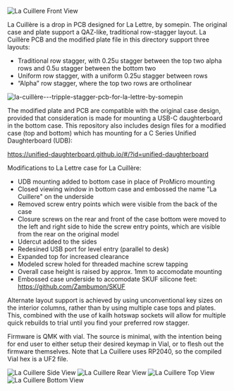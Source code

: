 ![La Cuillere Front View](https://github.com/baconspoon85/la-lettre/assets/101666389/9279e423-1bd3-47c9-81c4-8dfd341255b2)

La Cuillère is a drop in PCB designed for La Lettre, by somepin. The original case and plate support a QAZ-like, traditional row-stagger layout. La Cuillère PCB and the modified plate file in this directory support three layouts:

- Traditional row stagger, with 0.25u stagger between the top two alpha rows and 0.5u stagger between the bottom two
- Uniform row stagger, with a uniform 0.25u stagger between rows
- “Alpha” row stagger, where the top two rows are ortholinear

![la-cuillère---tripple-stagger-pcb-for-la-lettre-by-somepin](https://github.com/baconspoon85/la-lettre/assets/101666389/b1477fd8-f8b5-469a-9af2-ac1378ef8482)


The modified plate and PCB are compatible with the original case design, provided that consideration is made for mounting a USB-C daughterboard in the bottom case. This repository also includes design files for a modified case (top and bottom) which has mounting for a C Series Unified Daughterboard (UDB): 

https://unified-daughterboard.github.io/#/?id=unified-daughterboard

Modifications to La Lettre case for La Cuillère:

- UDB mounting added to bottom case in place of ProMicro mounting
- Closed viewing window in bottom case and embossed the name "La Cuillere" on the underside
- Removed screw entry points which were visible from the back of the case
- Closure screws on the rear and front of the case bottom were  moved to the left and right side to hide the screw entry points, 
which are visible from the rear on the original model
- Udercut added to the sides
- Redesined USB port for level entry (parallel to desk)
- Expanded top for increased clearance
- Modeled screw holed for threaded machine screw tapping
- Overall case height is raised by approx. 1mm to accomodate mounting
- Embossed case underside to accomodate SKUF silicone feet:  https://github.com/Zambumon/SKUF

Alternate layout support is achieved by using unconventional key sizes on the interior columns, rather than by using multiple case tops and plates. This, combined with the use of kailh hotswap sockets will allow for multiple quick rebuilds to trial until you find your preferred row stagger. 

Firmware is QMK with vial. The source is minimal, with the intention being for end user to either setup their desired keymap in Vial, or to flesh out the firmware themselves. Note that La Cuillere uses RP2040, so the compiled Vial hex is a UF2 file.

![La Cuillere Side View](https://github.com/baconspoon85/la-lettre/assets/101666389/21a24f49-0cb8-4001-bc11-51fcad0c4aa5)
![La Cuillere Rear View](https://github.com/baconspoon85/la-lettre/assets/101666389/156f1966-f9c4-47dc-bb00-1ddbce6085cc)
![La Cuillere Top View](https://github.com/baconspoon85/la-lettre/assets/101666389/26f11bc4-4842-42f2-9d0c-c75164ac617b)
![La Cuillere Bottom View](https://github.com/baconspoon85/la-lettre/assets/101666389/3ad5f571-cda9-4414-9e9a-12db01a66651)
